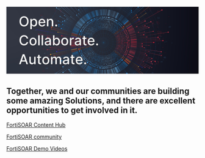 ![Screenshot](fortinet-fortisoar-public-repo-overview-page.png)

## Together, we and our communities are building some amazing **Solutions**, and there are excellent opportunities to get involved in it.

[FortiSOAR Content Hub](https://fortisoar.contenthub.fortinet.com/)

[FortiSOAR community](https://community.fortinet.com/t5/FortiSOAR/gh-p/fortisoar)

[FortiSOAR Demo Videos](https://fortisoar.contenthub.fortinet.com//list.html?contentType=demovideos)

